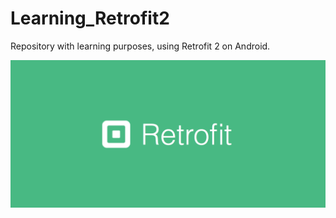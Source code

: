 # Learning_Retrofit2
Repository with learning purposes,  using Retrofit 2 on Android.

![](images/retrofit_logo.png)
